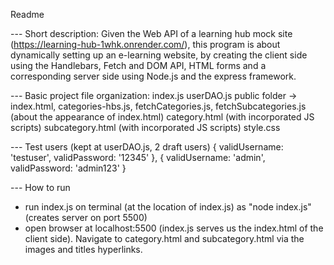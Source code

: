 Readme

--- Short description: 
Given the Web API of a learning hub mock site (https://learning-hub-1whk.onrender.com/), this program is about dynamically setting up an e-learning website, by creating the client side using the Handlebars, Fetch and DOM API, HTML forms and a corresponding server side using Node.js and the express framework. 

--- Basic project file organization: 
index.js
userDAO.js
public folder -> 	index.html, categories-hbs.js, fetchCategories.js, fetchSubcategories.js (about the appearance of index.html)
		category.html (with incorporated JS scripts)
		subcategory.html (with incorporated JS scripts)
		style.css

--- Test users (kept at userDAO.js, 2 draft users)
{ validUsername: 'testuser', validPassword: '12345' }, 
{ validUsername: 'admin', validPassword: 'admin123' }

--- How to run
- run index.js on terminal (at the location of index.js) as "node index.js" (creates server on port 5500)
- open browser at localhost:5500 (index.js serves us the index.html of the client side). Navigate to category.html and subcategory.html via the images and titles hyperlinks.






